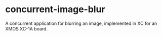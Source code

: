 concurrent-image-blur
=====================

A concurrent application for blurring an image, implemented in XC for an XMOS XC-1A board.
